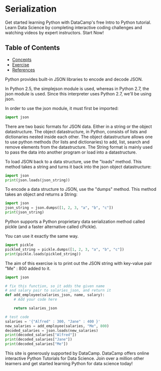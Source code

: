 # Serialization

Get started learning Python with DataCamp's free Intro to Python tutorial.
Learn Data Science by completing interactive coding challenges and watching videos by expert instructors.
Start Now!

## Table of Contents

<!-- START doctoc generated TOC please keep comment here to allow auto update -->
<!-- DON'T EDIT THIS SECTION, INSTEAD RE-RUN doctoc TO UPDATE -->

- [Concepts](#concepts)
- [Exercise](#exercise)
- [References](#references)

<!-- END doctoc generated TOC please keep comment here to allow auto update -->

Python provides built-in JSON libraries to encode and decode JSON.

In Python 2.5, the simplejson module is used, whereas in Python 2.7,
the json module is used. Since this interpreter uses Python 2.7, we'll be using json.

In order to use the json module, it must first be imported:

```python
import json
```

There are two basic formats for JSON data.
Either in a string or the object datastructure.
The object datastructure, in Python, consists of lists and dictionaries nested inside each other.
The object datastructure allows one to use python methods (for lists and dictionaries)
to add, list, search and remove elements from the datastructure.
The String format is mainly used to pass the data into another program or load into a datastructure.

To load JSON back to a data structure, use the "loads" method.
This method takes a string and turns it back into the json object datastructure:

```python
import json
print(json.loads(json_string))
```

To encode a data structure to JSON, use the "dumps" method.
This method takes an object and returns a String:

```python
import json
json_string = json.dumps([1, 2, 3, "a", "b", "c"])
print(json_string)
```

Python supports a Python proprietary data serialization method called pickle
(and a faster alternative called cPickle).

You can use it exactly the same way.

```python
import pickle
pickled_string = pickle.dumps([1, 2, 3, "a", "b", "c"])
print(pickle.loads(pickled_string))
```

The aim of this exercise is
to print out the JSON string with key-value pair "Me" : 800 added to it.

```python
import json

# fix this function, so it adds the given name
# and salary pair to salaries_json, and return it
def add_employee(salaries_json, name, salary):
    # Add your code here

    return salaries_json

# test code
salaries = '{"Alfred" : 300, "Jane" : 400 }'
new_salaries = add_employee(salaries, "Me", 800)
decoded_salaries = json.loads(new_salaries)
print(decoded_salaries["Alfred"])
print(decoded_salaries["Jane"])
print(decoded_salaries["Me"])
```

This site is generously supported by DataCamp.
DataCamp offers online interactive Python Tutorials for Data Science.
Join over a million other learners and get started learning Python for data science today!
